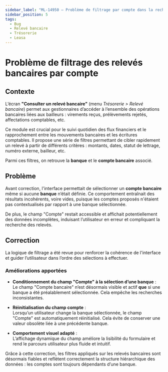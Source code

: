```yaml
---
sidebar_label: "ML-14950 – Problème de filtrage par compte dans la recherche de relevé"
sidebar_position: 5
tags:
  - Bug
  - Relevé bancaire
  - Trésorerie
  - Leasa
---
```


# Problème de filtrage des relevés bancaires par compte

## Contexte

L’écran **"Consulter un relevé bancaire"** (menu *Trésorerie > Relevé bancaire*) permet aux gestionnaires d’accéder à l’ensemble des opérations bancaires liées aux bailleurs : virements reçus, prélèvements rejetés, affectations comptables, etc.

Ce module est crucial pour le suivi quotidien des flux financiers et le rapprochement entre les mouvements bancaires et les écritures comptables. Il propose une série de filtres permettant de cibler rapidement un relevé à partir de différents critères : montants, dates, statut de lettrage, numéro externe, bailleur, etc.

Parmi ces filtres, on retrouve la **banque** et le **compte bancaire** associé.


## Problème

Avant correction, l'interface permettait de sélectionner un **compte bancaire** même si aucune **banque** n’était définie. Ce comportement entraînait des résultats incohérents, voire vides, puisque les comptes proposés n'étaient pas contextualisés par rapport à une banque sélectionnée.

De plus, le champ "Compte" restait accessible et affichait potentiellement des données incomplètes, induisant l’utilisateur en erreur et compliquant la recherche des relevés.

## Correction

La logique de filtrage a été revue pour renforcer la cohérence de l'interface et guider l’utilisateur dans l’ordre des sélections à effectuer.

### Améliorations apportées

- **Conditionnement du champ "Compte" à la sélection d’une banque** :  
  Le champ "Compte bancaire" n’est désormais visible et actif **que** si une banque a été préalablement sélectionnée. Cela empêche les recherches inconsistantes.

- **Réinitialisation du champ compte** :  
  Lorsqu’un utilisateur change la banque sélectionnée, le champ "Compte" est automatiquement réinitialisé. Cela évite de conserver une valeur obsolète liée à une précédente banque.

- **Comportement visuel adapté** :  
  L’affichage dynamique du champ améliore la lisibilité du formulaire et rend le parcours utilisateur plus fluide et intuitif.

Grâce à cette correction, les filtres appliqués sur les relevés bancaires sont désormais fiables et reflètent correctement la structure hiérarchique des données : les comptes sont toujours dépendants d’une banque.
